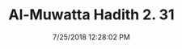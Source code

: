 ---
title        : "Al-Muwatta Hadith 2. 31"
date         : 7/25/2018 12:28:02 PM
draft        : false
type         : "hadith"
layout       : "hadith"
BookCode     : "AMH"
VolumeNumber : "2"
HadithNumber : "31"
categories  :  ["Purity - On Wudu in General"]
---